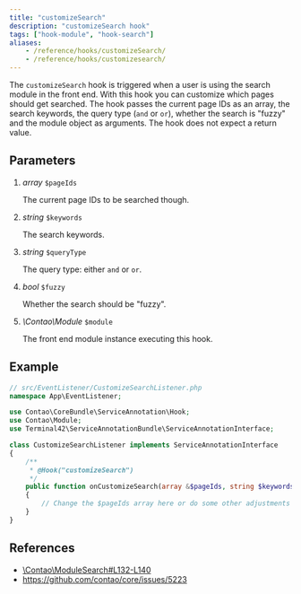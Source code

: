 ```yaml
---
title: "customizeSearch"
description: "customizeSearch hook"
tags: ["hook-module", "hook-search"]
aliases:
    - /reference/hooks/customizeSearch/
    - /reference/hooks/customizesearch/
---
```



The `customizeSearch` hook is triggered when a user is using the search module
in the front end. With this hook you can customize which pages should get searched.
The hook passes the current page IDs as an array, the search keywords, the query 
type (`and` or `or`), whether the search is "fuzzy" and the module object as
arguments. The hook does not expect a return value.


## Parameters

1. *array* `$pageIds`

    The current page IDs to be searched though.

2. *string* `$keywords`

    The search keywords.

3. *string* `$queryType`

    The query type: either `and` or `or`.

4. *bool* `$fuzzy`

    Whether the search should be "fuzzy".

5. *\Contao\Module* `$module`

    The front end module instance executing this hook.


## Example

```php
// src/EventListener/CustomizeSearchListener.php
namespace App\EventListener;

use Contao\CoreBundle\ServiceAnnotation\Hook;
use Contao\Module;
use Terminal42\ServiceAnnotationBundle\ServiceAnnotationInterface;

class CustomizeSearchListener implements ServiceAnnotationInterface
{
    /**
     * @Hook("customizeSearch")
     */
    public function onCustomizeSearch(array &$pageIds, string $keywords, string $queryType, bool $fuzzy, Module $module): void
    {
        // Change the $pageIds array here or do some other adjustments …
    }
}
```


## References

* [\Contao\ModuleSearch#L132-L140](https://github.com/contao/contao/blob/4.7.6/core-bundle/src/Resources/contao/modules/ModuleSearch.php#L132-L140)
* https://github.com/contao/core/issues/5223
